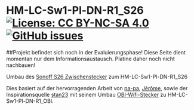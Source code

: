 # HM-LC-Sw1-Pl-DN-R1_S26     [![License: CC BY-NC-SA 4.0](https://img.shields.io/badge/License-CC%20BY--NC--SA%204.0-lightgrey.svg)](https://creativecommons.org/licenses/by-nc-sa/4.0/)     [![GitHub issues](https://img.shields.io/github/issues/der-pw/HM-LC-Sw1-Pl-DN-R1_S26.svg)](https://github.com/der-pw/HM-LC-Sw1-Pl-DN-R1_S26/issues)

##Projekt befindet sich noch in der Evaluierungsphase! Diese Seite dient momentan nur dem Informationsaustausch. Platine daher noch nicht nachbauen!

Umbau des [Sonoff S26 Zwischenstecker](https://www.itead.cc/sonoff-s26-wifi-smart-plug.html) zum HM-LC-Sw1-Pl-DN-R1_S26

Dies basiert auf der hervorragenden Arbeit von [pa-pa](https://github.com/pa-pa/AskSinPP),  [Jérôme](https://github.com/jp112sdl/Beispiel_AskSinPP), sowie der Inspirationsquelle [stan23](https://github.com/stan23) mit seinem Umbau [OBI-Wifi-Stecker](https://github.com/stan23/HM-LC-Sw1-Pl-DN-R1_OBI) zu HM-LC-Sw1-Pl-DN-R1_OBI.

